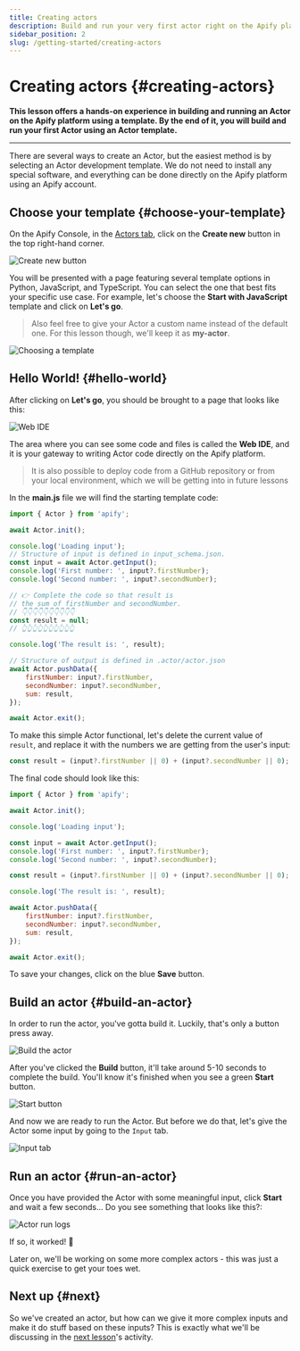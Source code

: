 ```yaml
---
title: Creating actors
description: Build and run your very first actor right on the Apify platform from a template. This lesson provides a hands-on experience with building and running an actor.
sidebar_position: 2
slug: /getting-started/creating-actors
---
```


# Creating actors {#creating-actors}

**This lesson offers a hands-on experience in building and running an Actor on the Apify platform using a template. By the end of it, you will build and run your first Actor using an Actor template.**

---

There are several ways to create an Actor, but the easiest method is by selecting an Actor development template. We do not need to install any special software, and everything can be done directly on the Apify platform using an Apify account.

## Choose your template {#choose-your-template}

On the Apify Console, in the [Actors tab](https://console.apify.com?asrc=developers_portal), click on the **Create new** button in the top right-hand corner.

![Create new button](./images/create-new-actor.png)

You will be presented with a page featuring several template options in Python, JavaScript, and TypeScript. You can select the one that best fits your specific use case. For example, let's choose the **Start with JavaScript** template and click on **Let's go**.

> Also feel free to give your Actor a custom name instead of the default one. For this lesson though, we'll keep it as **my-actor**.

![Choosing a template](./images/choose-template.png)

## Hello World! {#hello-world}

After clicking on **Let's go**, you should be brought to a page that looks like this:

![Web IDE](./images/multifile-editor.png)

The area where you can see some code and files is called the **Web IDE**, and it is your gateway to writing Actor code directly on the Apify platform.

> It is also possible to deploy code from a GitHub repository or from your local environment, which we will be getting into in future lessons

In the **main.js** file we will find the starting template code:

```js
import { Actor } from 'apify';

await Actor.init();

console.log('Loading input');
// Structure of input is defined in input_schema.json.
const input = await Actor.getInput();
console.log('First number: ', input?.firstNumber);
console.log('Second number: ', input?.secondNumber);

// 👉 Complete the code so that result is
// the sum of firstNumber and secondNumber.
// 👇👇👇👇👇👇👇👇👇👇
const result = null;
// 👆👆👆👆👆👆👆👆👆👆

console.log('The result is: ', result);

// Structure of output is defined in .actor/actor.json
await Actor.pushData({
    firstNumber: input?.firstNumber,
    secondNumber: input?.secondNumber,
    sum: result,
});

await Actor.exit();
```

To make this simple Actor functional, let's delete the current value of `result`, and replace it with the numbers we are getting from the user's input:

```js
const result = (input?.firstNumber || 0) + (input?.secondNumber || 0);
```

The final code should look like this:

```js
import { Actor } from 'apify';

await Actor.init();

console.log('Loading input');

const input = await Actor.getInput();
console.log('First number: ', input?.firstNumber);
console.log('Second number: ', input?.secondNumber);

const result = (input?.firstNumber || 0) + (input?.secondNumber || 0);

console.log('The result is: ', result);

await Actor.pushData({
    firstNumber: input?.firstNumber,
    secondNumber: input?.secondNumber,
    sum: result,
});

await Actor.exit();
```

To save your changes, click on the blue **Save** button.

## Build an actor {#build-an-actor}

In order to run the actor, you've gotta build it. Luckily, that's only a button press away.

![Build the actor](./images/build-actor.png)

After you've clicked the **Build** button, it'll take around 5-10 seconds to complete the build. You'll know it's finished when you see a green **Start** button.

![Start button](./images/start.png)

And now we are ready to run the Actor. But before we do that, let's give the Actor some input by going to the `Input` tab.

![Input tab](./images/actor-input-tab.png)

## Run an actor {#run-an-actor}

Once you have provided the Actor with some meaningful input, click **Start** and wait a few seconds... Do you see something that looks like this?:

![Actor run logs](./images/actor-run.png)

If so, it worked! 🥳

Later on, we'll be working on some more complex actors - this was just a quick exercise to get your toes wet.

## Next up {#next}

So we've created an actor, but how can we give it more complex inputs and make it do stuff based on these inputs? This is exactly what we'll be discussing in the [next lesson](./inputs_outputs.md)'s activity.
